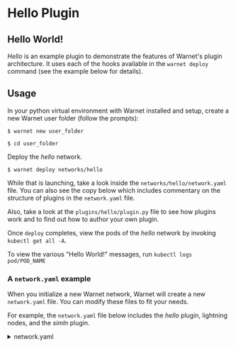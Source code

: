 # Hello Plugin

## Hello World!
*Hello* is an example plugin to demonstrate the features of Warnet's plugin architecture. It uses each of the hooks available in the `warnet deploy` command (see the example below for details).

## Usage
In your python virtual environment with Warnet installed and setup, create a new Warnet user folder (follow the prompts):

`$ warnet new user_folder`

`$ cd user_folder`

Deploy the *hello* network.

`$ warnet deploy networks/hello`

While that is launching, take a look inside the `networks/hello/network.yaml` file. You can also see the copy below which includes commentary on the structure of plugins in the `network.yaml` file.

Also, take a look at the `plugins/hello/plugin.py` file to see how plugins work and to find out how to author your own plugin.

Once `deploy` completes, view the pods of the *hello* network by invoking `kubectl get all -A`.

To view the various "Hello World!" messages, run `kubectl logs pod/POD_NAME`

### A `network.yaml` example
When you initialize a new Warnet network, Warnet will create a new `network.yaml` file. You can modify these files to fit your needs.

For example, the `network.yaml` file below includes the *hello* plugin, lightning nodes, and the *simln* plugin.

<details>
<summary>network.yaml</summary>

````yaml
nodes:
  - name: tank-0000
    addnode:
      - tank-0001
    lnd: 
      enabled: true

  - name: tank-0001
    addnode:
      - tank-0002
    lnd: 
      enabled: true

  - name: tank-0002
    addnode:
      - tank-0000
    lnd: 
      enabled: true

  - name: tank-0003
    addnode:
      - tank-0000
    lnd: 
      enabled: true
      config: |
        bitcoin.timelockdelta=33
      channels:
        - id:
            block: 300
            index: 1
          target: tank-0004-ln
          capacity: 100000
          push_amt: 50000

  - name: tank-0004
    addnode:
      - tank-0000
    lnd: 
      enabled: true
      channels:
        - id:
            block: 300
            index: 2
          target: tank-0005-ln
          capacity: 50000
          push_amt: 25000

  - name: tank-0005
    addnode:
      - tank-0000
    lnd: 
      enabled: true

plugins:  # Each plugin section has a number of hooks available (preDeploy, postDeploy, etc)
  preDeploy:  # For example, the preDeploy hook means it's plugin will run before all other deploy code 
    hello:
      entrypoint: "../../plugins/hello"  # This entrypoint path is relative to the network.yaml file
      podName: "hello-pre-deploy"
      helloTo: "preDeploy!"
  postDeploy:
    hello:
      entrypoint: "../../plugins/hello"
      podName: "hello-post-deploy"
      helloTo: "postDeploy!"
    simln:  # You can have multiple plugins per hook
      entrypoint: "../../plugins/simln"
      activity: '[{"source": "tank-0003-ln", "destination": "tank-0005-ln", "interval_secs": 1, "amount_msat": 2000}]'      
  preNode:  # preNode plugins run before each node is deployed
    hello:
      entrypoint: "../../plugins/hello"
      helloTo: "preNode!"
  postNode:
    hello:
      entrypoint: "../../plugins/hello"
      helloTo: "postNode!"
  preNetwork:
    hello:
      entrypoint: "../../plugins/hello"
      helloTo: "preNetwork!"
      podName: "hello-pre-network"
  postNetwork:
    hello:
      entrypoint: "../../plugins/hello"
      helloTo: "postNetwork!"
      podName: "hello-post-network"
````

</details>

